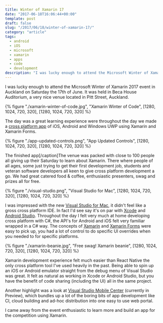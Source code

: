 ```yaml
---
title: Winter of Xamarin 17
date: "2017-06-18T16:06:44+00:00"
template: post
draft: false
slug: "/2017/06/18/winter-of-xamarin-17/"
category: "article"
tags:
  - android
  - iOS
  - microsoft
  - xamarin
  - apps
  - code
  - development
description: "I was lucky enough to attend the Microsoft Winter of Xamarin 2017 event in Auckland on Saturday the 17th of June. It was held in Beca House Auditorium, a very nice venue located in Pitt Street, Auckland."
---
```


I was lucky enough to attend the Microsoft Winter of Xamarin 2017 event in Auckland on Saturday the 17th of June. It was held in Beca House Auditorium, a very nice venue located in Pitt Street, Auckland.

{% figure "./xamarin-winter-of-code.jpg", "Xamarin Winter of Code", [1280, 1024, 720, 320], [1280, 1024, 720, 320] %}

The day was a great learning experience were throughout the day we made a [cross platform app](https://github.com/ovishesh/Winter-of-Xamarin) of iOS, Android and Windows UWP using Xamarin and Xamarin Forms.

{% figure "./app-updated-controls.png", "App Updated Controls", [1280, 1024, 720, 320], [1280, 1024, 720, 320] %}

The finished app[/caption]The venue was packed with close to 100 people all giving up their Saturday to learn about Xamarin. There where people of all ages, some just trying to get their first development job, students and veteran software developers all keen to give cross platform development a go. We had great catered food &amp; coffee, enthusiastic presenters, swag and prizes all for free.

{% figure "./visual-studio.png", "Visual Studio for Mac", [1280, 1024, 720, 320], [1280, 1024, 720, 320] %}

I was impressed with the new [Visual Studio for Mac](https://www.visualstudio.com/vs/visual-studio-mac/), it didn't feel like a gross cross platform IDE. In fact I'd see say it's on par with [Xcode](https://developer.apple.com/xcode/) and [Android Studio](https://developer.android.com/studio/index.html). Throughout the day I felt very much at home developing cross platform with C#, the API's for Android and iOS felt very familiar wrapped in a C# way. The concepts of [Xamarin](https://www.xamarin.com/) and [Xamarin Forms](https://www.xamarin.com/forms) were easy to pick up, you had a lot of control to do specific UI overrides when you needed to for specific platforms.

{% figure "./xamarin-beanie.jpg", "Free swag! Xamarin beanie", [1280, 1024, 720, 320], [1280, 1024, 720, 320] %}

Xamarin development experience felt much easier than React Native the only cross platform tool I've used heavily in the past. Being able to spin up an iOS or Android emulator straight from the debug menu of Visual Studio was great. It felt as natural as working in Xcode or Android Studio, but you have the benefit of code sharing (including the UI) all in the same project.

Another highlight was a look at [Visual Studio Mobile Center](https://www.visualstudio.com/vs/mobile-center/) (currently in Preview), which bundles up a lot of the boring bits of app development like CI, cloud building and ad-hoc distribution into one easy to use web portal.

I came away from the event enthusiastic to learn more and build an app for the competition using Xamarin.
